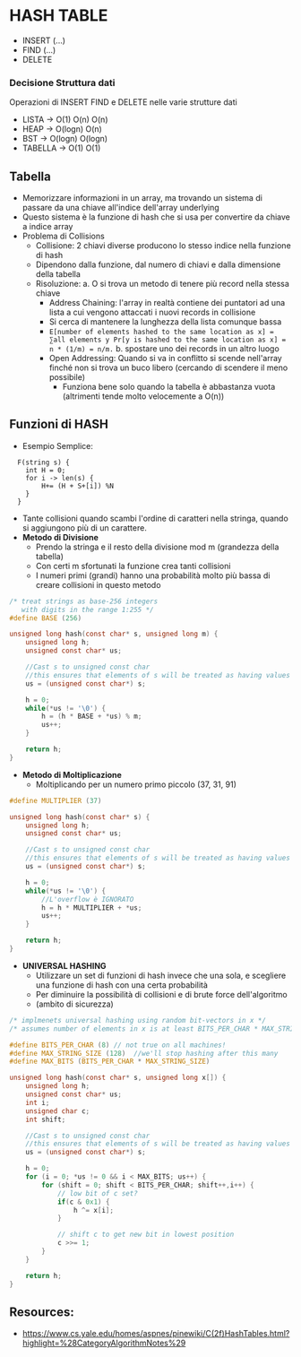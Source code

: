 # HASH TABLE
- INSERT (...)
- FIND (...)
- DELETE

### Decisione Struttura dati 
Operazioni di INSERT FIND e DELETE nelle varie strutture dati
- LISTA -> O(1) O(n) O(n)
- HEAP -> O(logn) O(n)
- BST -> O(logn) O(logn)
- TABELLA -> O(1) O(1)

## Tabella
- Memorizzare informazioni in un array, ma trovando un sistema di passare da una chiave all'indice dell'array underlying
- Questo sistema è la funzione di hash che si usa per convertire da chiave a indice array
- Problema di Collisions
  - Collisione: 2 chiavi diverse producono lo stesso indice nella funzione di hash
  - Dipendono dalla funzione, dal numero di chiavi e dalla dimensione della tabella
  - Risoluzione: 
    a. O si trova un metodo di tenere più record nella stessa chiave
	  - Address Chaining: l'array in realtà contiene dei puntatori ad una lista a cui vengono attaccati i nuovi records in collisione
	  - Si cerca di mantenere la lunghezza della lista comunque bassa
	  - `E[number of elements hashed to the same location as x] = ∑all elements y Pr[y is hashed to the same location as x] = n * (1/m) = n/m.`
	b. spostare uno dei records in un altro luogo
	  - Open Addressing: Quando si va in conflitto si scende nell'array finché non si trova un buco libero (cercando di scendere il meno possibile)
	    - Funziona bene solo quando la tabella è abbastanza vuota (altrimenti tende molto velocemente a O(n))

## Funzioni di HASH
- Esempio Semplice:
```
  F(string s) {
	int H = 0;
	for i -> len(s) {
		H+= (H + S+[i]) %N
	}
  }
```
  - Tante collisioni quando scambi l'ordine di caratteri nella stringa, quando si aggiungono più di un carattere.
- **Metodo di Divisione**
  - Prendo la stringa e il resto della divisione mod m (grandezza della tabella)
  - Con certi m sfortunati la funzione crea tanti collisioni
  - I numeri primi (grandi) hanno una probabilità molto più bassa di creare collisioni in questo metodo
```c
/* treat strings as base-256 integers
   with digits in the range 1:255 */
#define BASE (256)

unsigned long hash(const char* s, unsigned long m) {
	unsigned long h;
	unsigned const char* us;

	//Cast s to unsigned const char
	//this ensures that elements of s will be treated as having values >= 0
	us = (unsigned const char*) s;

	h = 0;
	while(*us != '\0') {
		h = (h * BASE + *us) % m;
		us++;
	} 

	return h;
}
```
- **Metodo di Moltiplicazione**
  - Moltiplicando per un numero primo piccolo (37, 31, 91)
```c
#define MULTIPLIER (37)

unsigned long hash(const char* s) {
	unsigned long h;
	unsigned const char* us;

	//Cast s to unsigned const char
	//this ensures that elements of s will be treated as having values >= 0
	us = (unsigned const char*) s;

	h = 0;
	while(*us != '\0') {
		//L'overflow è IGNORATO
		h = h * MULTIPLIER + *us;
		us++;
	} 

	return h;
}
```
- **UNIVERSAL HASHING**
  - Utilizzare un set di funzioni di hash invece che una sola, e scegliere una funzione di hash con una certa probabilità
  - Per diminuire la possibilità di collisioni e di brute force dell'algoritmo
  - (ambito di sicurezza)
```c
/* implmenets universal hashing using random bit-vectors in x */
/* assumes number of elements in x is at least BITS_PER_CHAR * MAX_STRING_SIZE */

#define BITS_PER_CHAR (8) // not true on all machines!
#define MAX_STRING_SIZE (128)  //we'll stop hashing after this many
#define MAX_BITS (BITS_PER_CHAR * MAX_STRING_SIZE)

unsigned long hash(const char* s, unsigned long x[]) {
	unsigned long h;
	unsigned const char* us;
	int i;
	unsigned char c;
	int shift;

	//Cast s to unsigned const char
	//this ensures that elements of s will be treated as having values >= 0
	us = (unsigned const char*) s;

	h = 0;
	for (i = 0; *us != 0 && i < MAX_BITS; us++) {
		for (shift = 0; shift < BITS_PER_CHAR; shift++,i++) {
			// low bit of c set?
			if(c & 0x1) {
				h ^= x[i];
			}

			// shift c to get new bit in lowest position
			c >>= 1;
		}
	}

	return h;
}
```


## Resources: 
- https://www.cs.yale.edu/homes/aspnes/pinewiki/C(2f)HashTables.html?highlight=%28CategoryAlgorithmNotes%29